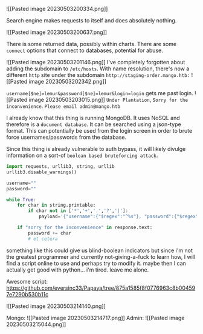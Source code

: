 ![[Pasted image 20230503200334.png]]

Search engine makes requests to itself and does absolutely nothing.

![[Pasted image 20230503200637.png]]

There is some returned data, possibly within charts. There are some `connect` options that connect to databases, potential for abuse.

![[Pasted image 20230503201146.png]]
I've completely forgotten about adding the subdomain to `/etc/hosts`. With name resolution, there's now a different `http` site under the subdomain `http://staging-order.mango.htb:`
![[Pasted image 20230503202342.png]]

`username[$ne]=lemur&password[$ne]=lemur&login=login` gets me past login.
![[Pasted image 20230503203015.png]]
`Under Plantation`, `Sorry for the inconvenience`. `Please email admin@mango.htb`

I already know that this thing is running MongoDB. It uses NoSQL and therefore is a `document database`.  It can be searched using a json-type format. This can potentially be used from the login screen in order to brute force usernames/passwords from the database.

Since this thing is already vulnerable to auth bypass, it will likely divulge information on a sort-of `boolean based bruteforcing attack`.

```python
import requests, urllib3, string, urllib
urllib3.disable_warnings()

username=""
password=""

while True:
	for char in string.printable:
		if char not in ['*','+','.','?','|']:
			payload='{"username":{"$regex":"^%s"}, "password":{"$regex":"^%s"}}' % (username + char, password + char)

	if "sorry for the inconvenience" in response.text:
		password += char
		# et cetera
```

something like this could give us blind-boolean indicators but since i'm not the greatest programmer and currently not-giving-a-fuck to learn how, I will find a script online to use and perhaps try to modify it. maybe then I can actually get good with python... i'm tired. leave me alone.

Awesome script: https://github.com/eversinc33/Papaya/tree/875a1585f8f0776963c8b004597e7290b530b11c

![[Pasted image 20230503214140.png]]

Mongo:
![[Pasted image 20230503214717.png]]
Admin:
![[Pasted image 20230503215044.png]]






